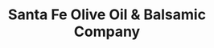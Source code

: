 ---
title: "Santa Fe Olive Oil & Balsamic Company"
url: /santa-fe/santa-fe-olive-oil-and-balsamic-company/
shop: beauty
---